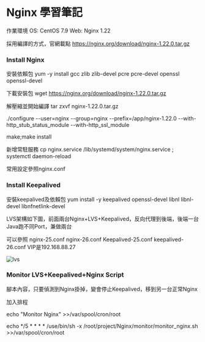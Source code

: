 # Nginx 學習筆記  

作業環境  OS: CentOS 7.9    Web: Nginx 1.22

採用編譯的方式，官網載點 https://nginx.org/download/nginx-1.22.0.tar.gz

### Install Nginx

安裝依賴包  yum -y install  gcc  zlib  zlib-devel  pcre pcre-devel openssl openssl-devel

下載安裝包  wget https://nginx.org/download/nginx-1.22.0.tar.gz

解壓縮並開始編譯  tar zxvf  nginx-1.22.0.tar.gz

./configure  --user=nginx --group=nginx --prefix=/app/nginx-1.22.0 --with-http_stub_status_module --with-http_ssl_module

make;make install

新增常駐服務  cp nginx.service  /lib/systemd/system/nginx.service ; systemctl daemon-reload

常用設定參照nginx.conf

### Install Keepalived 

安裝keepalived及依賴包  yum install -y keepalived openssl-devel libnl libnl-devel  libnfnetlink-devel

LVS架構如下圖，前面兩台Nginx+LVS+Keepalived，反向代理到後端，後端一台Java跑不同Port，兼做兩台

可以參照 nginx-25.conf nginx-26.conf Keepalived-25.conf keepalived-26.conf  VIP是192.168.88.27 

![lvs](https://user-images.githubusercontent.com/37530440/185299345-e976f848-97b7-498a-a8de-d313720f8571.png)


### Monitor LVS+Keepalived+Nginx Script
    
腳本內容，只要偵測到Nginx掛掉，變會停止Keepalived，移到另一台正常Nginx

加入排程

echo "Monitor Nginx" >>/var/spool/cron/root

echo */5 * * * * /use/bin/sh -x /root/project/Nginx/monitor/monitor_nginx.sh >>/var/spool/cron/root


